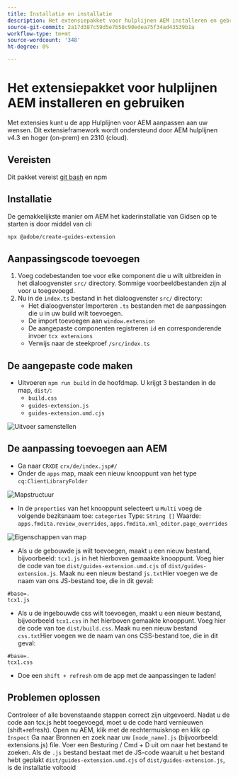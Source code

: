 ```yaml
---
title: Installatie en installatie
description: Het extensiepakket voor hulplijnen AEM installeren en gebruiken
source-git-commit: 2a17d387c59d5e7b58c90edea75f34ad43539b1a
workflow-type: tm+mt
source-wordcount: '348'
ht-degree: 0%

---
```



# Het extensiepakket voor hulplijnen AEM installeren en gebruiken

Met extensies kunt u de app Hulplijnen voor AEM aanpassen aan uw wensen. Dit extensieframework wordt ondersteund door AEM hulplijnen v4.3 en hoger (on-prem) en 2310 (cloud).

## Vereisten

Dit pakket vereist [git bash](https://github.com/git-guides/install-git) en npm

## Installatie

De gemakkelijkste manier om AEM het kaderinstallatie van Gidsen op te starten is door middel van cli

```bash
npx @adobe/create-guides-extension
```

## Aanpassingscode toevoegen

1. Voeg codebestanden toe voor elke component die u wilt uitbreiden in het dialoogvenster `src/` directory. Sommige voorbeeldbestanden zijn al voor u toegevoegd.
2. Nu in de `index.ts` bestand in het dialoogvenster `src/` directory:
   - Het dialoogvenster Importeren `.ts` bestanden met de aanpassingen die u in uw build wilt toevoegen.
   - De import toevoegen aan `window.extension`
   - De aangepaste componenten registreren `id` en corresponderende invoer `tcx extensions`
   - Verwijs naar de steekproef `/src/index.ts`

## De aangepaste code maken

- Uitvoeren `npm run build` in de hoofdmap. U krijgt 3 bestanden in de map, `dist/`:
   - `build.css`
   - `guides-extension.js`
   - `guides-extension.umd.cjs`

![Uitvoer samenstellen](./../imgs/build_output.png)

## De aanpassing toevoegen aan AEM

- Ga naar `CRXDE` `crx/de/index.jsp#/`
- Onder de `apps` map, maak een nieuw knooppunt van het type `cq:ClientLibraryFolder`

![Mapstructuur](./../imgs/crxde_folder_structure.png)

- In de `properties` van het knooppunt selecteert u `Multi` voeg de volgende bezitsnaam toe: `categories`
Type: `String []`
Waarde: `apps.fmdita.review_overrides`, `apps.fmdita.xml_editor.page_overrides`

![Eigenschappen van map](./../imgs/crxde_folder_properties.png)

- Als u de gebouwde js wilt toevoegen, maakt u een nieuw bestand, bijvoorbeeld: `tcx1.js` in het hierboven gemaakte knooppunt. Voeg hier de code van toe `dist/guides-extension.umd.cjs` of `dist/guides-extension.js`. Maak nu een nieuw bestand `js.txt`Hier voegen we de naam van ons JS-bestand toe, die in dit geval:

```t
#base=.
tcx1.js
```

- Als u de ingebouwde css wilt toevoegen, maakt u een nieuw bestand, bijvoorbeeld `tcx1.css` in het hierboven gemaakte knooppunt. Voeg hier de code van toe `dist/build.css`. Maak nu een nieuw bestand `css.txt`Hier voegen we de naam van ons CSS-bestand toe, die in dit geval:

```t
#base=.
tcx1.css
```

- Doe een `shift + refresh` om de app met de aanpassingen te laden!

## Problemen oplossen

Controleer of alle bovenstaande stappen correct zijn uitgevoerd.
Nadat u de code aan tcx.js hebt toegevoegd, moet u de code hard vernieuwen (shift+refresh).
Open nu AEM, klik met de rechtermuisknop en klik op `Inspect`
Ga naar Bronnen en zoek naar uw `[node_name].js` (bijvoorbeeld: extensions.js) file. Voer een Besturing / Cmd + D uit om naar het bestand te zoeken. Als de `.js` bestand bestaat met de JS-code waaruit u het bestand hebt geplakt `dist/guides-extension.umd.cjs` of `dist/guides-extension.js`, is de installatie voltooid
